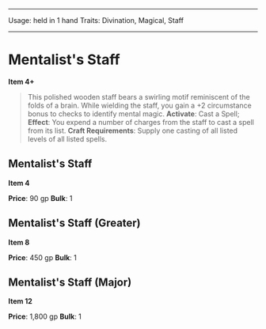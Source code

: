 
---
Usage: held in 1 hand
Traits: Divination, Magical, Staff

---

# Mentalist's Staff

**Item 4+**

> This polished wooden staff bears a swirling motif reminiscent of the folds of a brain. While wielding the staff, you gain a +2 circumstance bonus to checks to identify mental magic.
**Activate**: Cast a Spell;
**Effect**: You expend a number of charges from the staff to cast a spell from its list.
**Craft Requirements**: Supply one casting of all listed levels of all listed spells.

## Mentalist's Staff

**Item 4**

**Price**: 90 gp
**Bulk**: 1

## Mentalist's Staff (Greater)

**Item 8**

**Price**: 450 gp
**Bulk**: 1

## Mentalist's Staff (Major)

**Item 12**

**Price**: 1,800 gp
**Bulk**: 1
